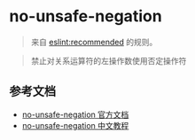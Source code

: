 # no-unsafe-negation

> 来自 [eslint:recommended](https://eslint.org/docs/rules/) 的规则。

> 禁止对关系运算符的左操作数使用否定操作符

## 参考文档

- [no-unsafe-negation 官方文档](https://eslint.org/docs/rules/no-unsafe-negation)
- [no-unsafe-negation 中文教程](https://eslint.cn/docs/rules/no-unsafe-negation)
